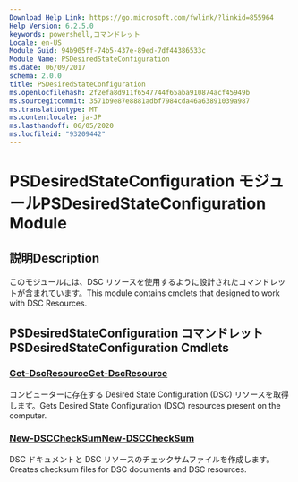 ```yaml
---
Download Help Link: https://go.microsoft.com/fwlink/?linkid=855964
Help Version: 6.2.5.0
keywords: powershell,コマンドレット
Locale: en-US
Module Guid: 94b905ff-74b5-437e-89ed-7df44386533c
Module Name: PSDesiredStateConfiguration
ms.date: 06/09/2017
schema: 2.0.0
title: PSDesiredStateConfiguration
ms.openlocfilehash: 2f2efa8d911f6547744f65aba910874acf45949b
ms.sourcegitcommit: 3571b9e87e8881adbf7984cda46a63891039a987
ms.translationtype: MT
ms.contentlocale: ja-JP
ms.lasthandoff: 06/05/2020
ms.locfileid: "93209442"
---
```

# <span data-ttu-id="8b2c9-103">PSDesiredStateConfiguration モジュール</span><span class="sxs-lookup"><span data-stu-id="8b2c9-103">PSDesiredStateConfiguration Module</span></span>

## <span data-ttu-id="8b2c9-104">説明</span><span class="sxs-lookup"><span data-stu-id="8b2c9-104">Description</span></span>
<span data-ttu-id="8b2c9-105">このモジュールには、DSC リソースを使用するように設計されたコマンドレットが含まれています。</span><span class="sxs-lookup"><span data-stu-id="8b2c9-105">This module contains cmdlets that designed to work with DSC Resources.</span></span>

## <span data-ttu-id="8b2c9-106">PSDesiredStateConfiguration コマンドレット</span><span class="sxs-lookup"><span data-stu-id="8b2c9-106">PSDesiredStateConfiguration Cmdlets</span></span>

### [<span data-ttu-id="8b2c9-107">Get-DscResource</span><span class="sxs-lookup"><span data-stu-id="8b2c9-107">Get-DscResource</span></span>](Get-DscResource.md)
<span data-ttu-id="8b2c9-108">コンピューターに存在する Desired State Configuration (DSC) リソースを取得します。</span><span class="sxs-lookup"><span data-stu-id="8b2c9-108">Gets Desired State Configuration (DSC) resources present on the computer.</span></span>

### [<span data-ttu-id="8b2c9-109">New-DSCCheckSum</span><span class="sxs-lookup"><span data-stu-id="8b2c9-109">New-DSCCheckSum</span></span>](New-DSCCheckSum.md)
<span data-ttu-id="8b2c9-110">DSC ドキュメントと DSC リソースのチェックサムファイルを作成します。</span><span class="sxs-lookup"><span data-stu-id="8b2c9-110">Creates checksum files for DSC documents and DSC resources.</span></span>
